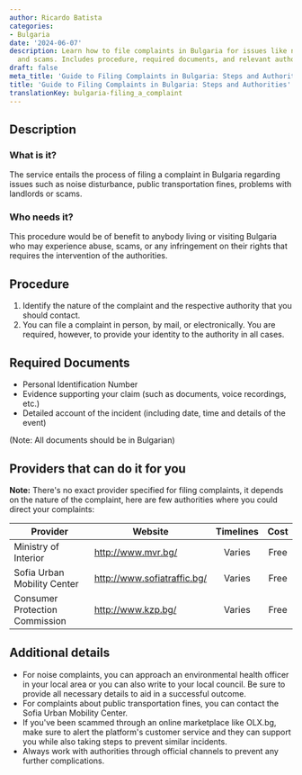 ```yaml
---
author: Ricardo Batista
categories:
- Bulgaria
date: '2024-06-07'
description: Learn how to file complaints in Bulgaria for issues like noise, fines,
  and scams. Includes procedure, required documents, and relevant authorities.
draft: false
meta_title: 'Guide to Filing Complaints in Bulgaria: Steps and Authorities'
title: 'Guide to Filing Complaints in Bulgaria: Steps and Authorities'
translationKey: bulgaria-filing_a_complaint
---
```



## Description
### What is it?
The service entails the process of filing a complaint in Bulgaria regarding issues such as noise disturbance, public transportation fines, problems with landlords or scams. 

### Who needs it?
This procedure would be of benefit to anybody living or visiting Bulgaria who may experience abuse, scams, or any infringement on their rights that requires the intervention of the authorities.

## Procedure

1. Identify the nature of the complaint and the respective authority that you should contact. 
2. You can file a complaint in person, by mail, or electronically. You are required, however, to provide your identity to the authority in all cases.
   
## Required Documents
- Personal Identification Number 
- Evidence supporting your claim (such as documents, voice recordings, etc.)
- Detailed account of the incident (including date, time and details of the event)
  
(Note: All documents should be in Bulgarian)

## Providers that can do it for you

**Note:** There's no exact provider specified for filing complaints, it depends on the nature of the complaint, here are few authorities where you could direct your complaints:

| Provider        |     Website   |     Timelines  |  Cost  |
| --------------- | --------------- |  :-------------: | :-----:|
| Ministry of Interior |  http://www.mvr.bg/    |     Varies     |  Free   |
| Sofia Urban Mobility Center |  http://www.sofiatraffic.bg/   |    Varies    |  Free   |
| Consumer Protection Commission |  http://www.kzp.bg/  |     Varies      |     Free     |  

## Additional details

- For noise complaints, you can approach an environmental health officer in your local area or you can also write to your local council. Be sure to provide all necessary details to aid in a successful outcome. 
- For complaints about public transportation fines, you can contact the Sofia Urban Mobility Center. 
- If you've been scammed through an online marketplace like OLX.bg, make sure to alert the platform's customer service and they can support you while also taking steps to prevent similar incidents. 
- Always work with authorities through official channels to prevent any further complications.